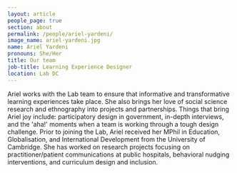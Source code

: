 ```yaml
---
layout: article
people_page: true
section: about
permalink: /people/ariel-yardeni/
image_name: ariel-yardeni.jpg
name: Ariel Yardeni
pronouns: She/Her
title: Our team
job-title: Learning Experience Designer
location: Lab DC
---
```


Ariel works with the Lab team to ensure that informative and transformative learning experiences take place. She also brings her love of social science research and ethnography into projects and partnerships. Things that bring Ariel joy include: participatory design in government, in-depth interviews, and the 'aha!' moments when a team is working through a tough design challenge. Prior to joining the Lab, Ariel received her MPhil in Education, Globalisation, and International Development from the University of Cambridge. She has worked on research projects focusing on practitioner/patient communications at public hospitals, behavioral nudging interventions, and curriculum design and inclusion.
